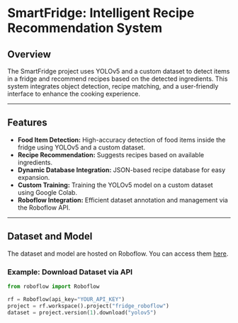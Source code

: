 # SmartFridge: Intelligent Recipe Recommendation System

## Overview
The SmartFridge project uses YOLOv5 and a custom dataset to detect items in a fridge and recommend recipes based on the detected ingredients. This system integrates object detection, recipe matching, and a user-friendly interface to enhance the cooking experience.

---

## Features
- **Food Item Detection:** High-accuracy detection of food items inside the fridge using YOLOv5 and a custom dataset.
- **Recipe Recommendation:** Suggests recipes based on available ingredients.
- **Dynamic Database Integration:** JSON-based recipe database for easy expansion.
- **Custom Training:** Training the YOLOv5 model on a custom dataset using Google Colab.
- **Roboflow Integration:** Efficient dataset annotation and management via the Roboflow API.

---

## Dataset and Model
The dataset and model are hosted on Roboflow. You can access them [here](https://universe.roboflow.com/capstoneproject-yly17/fridge_roboflow/model/1).

### **Example: Download Dataset via API**
```python
from roboflow import Roboflow

rf = Roboflow(api_key="YOUR_API_KEY")
project = rf.workspace().project("fridge_roboflow")
dataset = project.version(1).download("yolov5")
